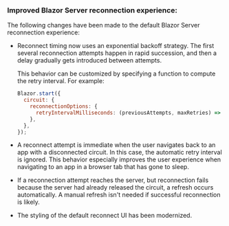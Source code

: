 ### Improved Blazor Server reconnection experience:

The following changes have been made to the default Blazor Server reconnection experience:

* Reconnect timing now uses an exponential backoff strategy. The first several reconnection attempts happen in rapid succession, and then a delay gradually gets introduced between attempts.

  This behavior can be customized by specifying a function to compute the retry interval. For example:

  ```js
  Blazor.start({
    circuit: {
      reconnectionOptions: {
        retryIntervalMilliseconds: (previousAttempts, maxRetries) => previousAttempts >= maxRetries ? null : previousAttempts * 1000,
      },
    },
  });
  ```

* A reconnect attempt is immediate when the user navigates back to an app with a disconnected circuit. In this case, the automatic retry interval is ignored. This behavior especially improves the user experience when navigating to an app in a browser tab that has gone to sleep.

* If a reconnection attempt reaches the server, but reconnection fails because the server had already released the circuit, a refresh occurs automatically. A manual refresh isn't needed if successful reconnection is likely.

* The styling of the default reconnect UI has been modernized.
